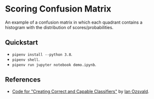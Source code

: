 # Scoring Confusion Matrix

An example of a confusion matrix in which each quadrant contains a histogram with the distribution of scores/probabilities.

## Quickstart

- `pipenv install --python 3.8`.
- `pipenv shell`.
- `pipenv run jupyter notebook demo.ipynb`.

## References

- [Code for "Creating Correct and Capable Classifiers"](https://github.com/ianozsvald/data_science_delivered/blob/master/ml_creating_correct_capable_classifiers.ipynb) by [Ian Ozsvald](https://ianozsvald.com/).
